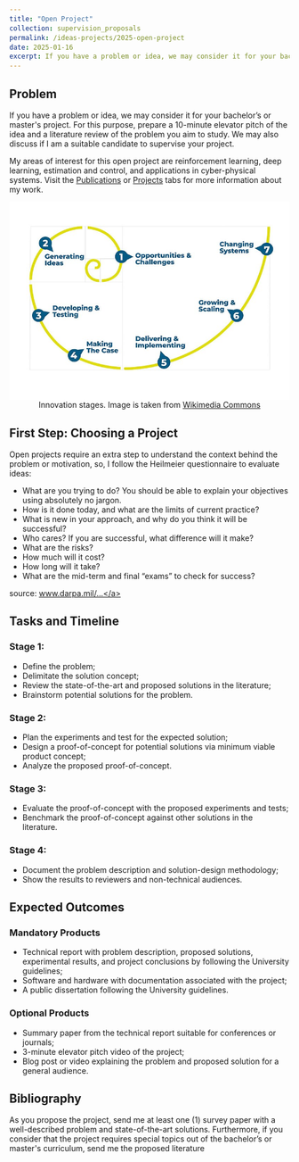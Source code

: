 ```yaml
---
title: "Open Project"
collection: supervision_proposals
permalink: /ideas-projects/2025-open-project
date: 2025-01-16
excerpt: If you have a problem or idea, we may consider it for your bachelor’s or master's project.
---
```


## Problem
If you have a problem or idea, we may consider it for your bachelor’s or master's project. For this purpose, prepare a 10-minute elevator pitch of the idea and a literature review of the problem you aim to study. We may also discuss if I am a suitable candidate to supervise your project.

My areas of interest for this open project are reinforcement learning, deep learning, estimation and control, and applications in cyber-physical systems. Visit the <a href="/publications/">Publications</a> or <a href="/portfolio/">Projects</a> tabs for more information about my work.

<div style="text-align: center;">
    <img src="/images/Innovation_stages.jpg"
        alt="Innovation stages."
        style="display: block; margin-left: auto; margin-right: auto;" />
    <figcaption>Innovation stages. Image is taken from <a href="https://commons.wikimedia.org/wiki/File:Innovation_stages.jpg">Wikimedia Commons</a></figcaption>
</div>

## First Step: Choosing a Project

Open projects require an extra step to understand the context behind the problem or motivation, so, I follow the Heilmeier questionnaire to evaluate ideas:

* What are you trying to do? You should be able to explain your objectives using absolutely no jargon.
* How is it done today, and what are the limits of current practice?
* What is new in your approach, and why do you think it will be successful?
* Who cares? If you are successful, what difference will it make?
* What are the risks?
* How much will it cost?
* How long will it take?
* What are the mid-term and final “exams” to check for success?

source: <a href="https://www.darpa.mil/work-with-us/heilmeier-catechism">www.darpa.mil/...</a>

## Tasks and Timeline

### Stage 1:
* Define the problem;
* Delimitate the solution concept;
* Review the state-of-the-art and proposed solutions in the literature;
* Brainstorm potential solutions for the problem.

### Stage 2:
* Plan the experiments and test for the expected solution;
* Design a proof-of-concept for potential solutions via minimum viable product concept;
* Analyze the proposed proof-of-concept.

### Stage 3: 
* Evaluate the proof-of-concept with the proposed experiments and tests;
* Benchmark the proof-of-concept against other solutions in the literature.

### Stage 4: 
* Document the problem description and solution-design methodology;
* Show the results to reviewers and non-technical audiences.

## Expected Outcomes

### Mandatory Products
* Technical report with problem description, proposed solutions, experimental results, and project conclusions by following the University guidelines;
* Software and hardware with documentation associated with the project;
* A public dissertation following the University guidelines.

### Optional Products
* Summary paper from the technical report suitable for conferences or journals;
* 3-minute elevator pitch video of the project;
* Blog post or video explaining the problem and proposed solution for a general audience.

## Bibliography
As you propose the project, send me at least one (1) survey paper with a well-described problem and state-of-the-art solutions. Furthermore, if you consider that the project requires special topics out of the bachelor’s or master's curriculum, send me the proposed literature